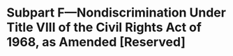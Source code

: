 # Subpart F—Nondiscrimination Under Title VIII of the Civil Rights Act of 1968, as Amended [Reserved]

